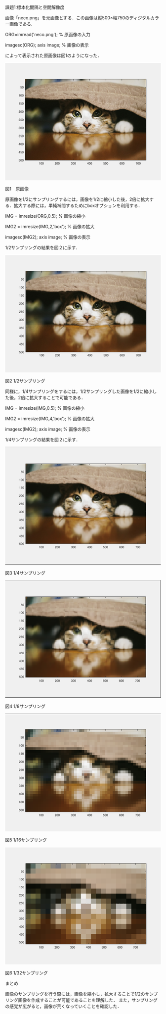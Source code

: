 課題1:標本化間隔と空間解像度

画像「neco.png」を元画像とする．この画像は縦500×幅750のディジタルカラー画像である.

ORG=imread('neco.png'); % 原画像の入力

imagesc(ORG); axis image; % 画像の表示

によって表示された原画像は図1のようになった．

![原画像](https://github.com/inagaki-toshihiro/report/blob/master/image/kadai1-1.png)

図1　原画像

原画像を1/2にサンプリングするには，画像を1/2に縮小した後，2倍に拡大する．拡大する際には，単純補間するためにboxオプションを利用する．

IMG = imresize(ORG,0.5); % 画像の縮小

IMG2 = imresize(IMG,2,'box'); % 画像の拡大

imagesc(IMG2); axis image; % 画像の表示

1/2サンプリングの結果を図２に示す．

![](https://github.com/inagaki-toshihiro/report/blob/master/image/kadai1-2.png)

図2 1/2サンプリング

同様に，1/4サンプリングをするには，1/2サンプリングした画像を1/2に縮小した後，2倍に拡大することで可能である．

IMG = imresize(IMG,0.5); % 画像の縮小

IMG2 = imresize(IMG,4,'box'); % 画像の拡大

imagesc(IMG2); axis image; % 画像の表示

1/4サンプリングの結果を図２に示す．

![原画像](https://github.com/inagaki-toshihiro/report/blob/master/image/kadai1-3.png)

図3 1/4サンプリング

![原画像](https://github.com/inagaki-toshihiro/report/blob/master/image/kadai1-4.png)

図4 1/8サンプリング

![原画像](https://github.com/inagaki-toshihiro/report/blob/master/image/kadai1-5.png)

図5 1/16サンプリング

![原画像](https://github.com/inagaki-toshihiro/report/blob/master/image/kadai1-6.png)

図6 1/32サンプリング

まとめ

画像のサンプリングを行う際には，画像を縮小し，拡大することで1/2のサンプリング画像を作成することが可能であることを理解した． また，サンプリングの感覚が広がると，画像が荒くなっていくことを確認した．
